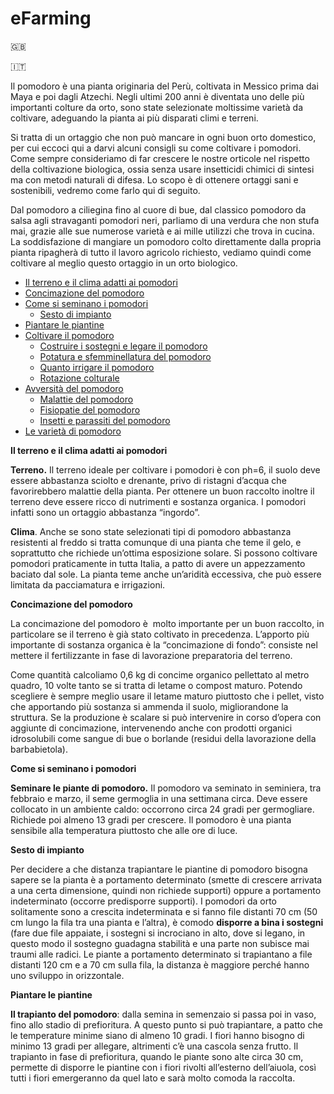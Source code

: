 # eFarming

:uk:

:it:
<p>Il pomodoro è una pianta originaria del Perù, coltivata in Messico prima dai Maya e poi dagli Atzechi. Negli ultimi 200 anni è diventata uno delle più importanti colture da orto, sono state selezionate moltissime varietà da coltivare, adeguando la pianta ai più disparati climi e terreni.</p>
<p>Si tratta di un ortaggio che non può mancare in ogni buon orto domestico, per cui eccoci qui a darvi alcuni consigli su come coltivare i pomodori. Come sempre consideriamo di far crescere le nostre orticole nel rispetto della coltivazione biologica, ossia senza usare insetticidi chimici di sintesi ma con metodi naturali di difesa. Lo scopo è di ottenere ortaggi sani e sostenibili, vedremo come farlo qui di seguito.</p>
<p>Dal pomodoro a ciliegina fino al cuore di bue, dal classico pomodoro da salsa agli stravaganti pomodori neri, parliamo di una verdura che non stufa mai, grazie alle sue numerose varietà e ai mille utilizzi che trova in cucina. La soddisfazione di mangiare un pomodoro colto direttamente dalla propria pianta ripagherà di tutto il lavoro agricolo richiesto, vediamo quindi come coltivare al meglio questo ortaggio in un orto biologico.</p>

<ul class="toc_list">
<li><a href="#Il_terreno_e_il_clima_adatti_ai_pomodori">Il terreno e il clima adatti ai pomodori</a></li>
<li><a href="#Concimazione_del_pomodoro">Concimazione del pomodoro</a></li>
<li><a href="#Come_si_seminano_i_pomodori">Come si seminano i pomodori</a>
<ul><li><a href="#Sesto_di_impianto">Sesto di impianto</a></li></ul></li>
<li><a href="#Piantare_le_piantine">Piantare le piantine</a></li>
<li><a href="#Coltivare_il_pomodoro">Coltivare il pomodoro</a><ul>
<li><a href="#Costruire_i_sostegni_e_legare_il_pomodoro">Costruire i sostegni e legare il pomodoro</a></li>
<li><a href="#Potatura_e_sfemminellatura_del_pomodoro">Potatura e sfemminellatura del pomodoro</a></li>
<li><a href="#Quanto_irrigare_il_pomodoro">Quanto irrigare il pomodoro</a></li>
<li><a href="#Rotazione_colturale">Rotazione colturale</a></li></ul></li>
<li><a href="#Avversita_del_pomodoro">Avversità del pomodoro</a><ul>
<li><a href="#Malattie_del_pomodoro">Malattie del pomodoro</a></li>
<li><a href="#Fisiopatie_del_pomodoro">Fisiopatie del pomodoro</a></li>
<li><a href="#Insetti_e_parassiti_del_pomodoro">Insetti e parassiti del pomodoro</a></li></ul></li>
<li><a href="#Le_varieta_di_pomodoro">Le varietà di pomodoro</a></li>
</ul>

<b><span id="Il_terreno_e_il_clima_adatti_ai_pomodori">Il terreno e il clima adatti ai pomodori</span></b>
<p><strong>Terreno.</strong>&nbsp;Il terreno ideale per coltivare i pomodori è con ph=6, il suolo deve essere abbastanza sciolto e drenante, privo di ristagni d’acqua che favorirebbero malattie della pianta. Per ottenere un buon raccolto inoltre il terreno deve essere ricco di nutrimenti e sostanza organica. I pomodori infatti sono un ortaggio abbastanza “ingordo”.</p>
<p><strong>Clima</strong>. Anche se sono state selezionati tipi di pomodoro abbastanza resistenti al freddo si tratta comunque di una pianta che teme il gelo, e soprattutto che richiede un’ottima esposizione solare. Si possono coltivare pomodori praticamente in tutta Italia, a patto di avere un appezzamento baciato dal sole. La pianta teme anche un’aridità eccessiva, che può essere limitata da pacciamatura e irrigazioni.</p>

<b><span id="Concimazione_del_pomodoro">Concimazione del pomodoro</span></b>
<p>La concimazione del pomodoro è&nbsp; molto importante per un buon raccolto, in particolare se il terreno è già stato coltivato in precedenza. L’apporto più importante di sostanza organica è la “concimazione di fondo”: consiste nel mettere il fertilizzante in fase di lavorazione preparatoria del terreno.</p>
<p>Come quantità calcoliamo 0,6 kg di concime organico pellettato al metro quadro, 10 volte tanto se si tratta di letame o compost maturo. Potendo scegliere è sempre meglio usare il letame maturo piuttosto che i pellet, visto che apportando più sostanza si ammenda il suolo, migliorandone la struttura. Se la produzione è scalare si può intervenire in corso d’opera con aggiunte di concimazione, intervenendo anche con prodotti organici idrosolubili come sangue di bue o borlande (residui della lavorazione della barbabietola).</p>

<b><span id="Come_si_seminano_i_pomodori">Come si seminano i pomodori</span></b>
<p><strong>Seminare le piante di pomodoro.</strong> Il pomodoro va seminato in seminiera, tra febbraio e marzo, il seme germoglia in una settimana circa. Deve essere collocato in un ambiente caldo: occorrono circa 24 gradi per germogliare. Richiede poi almeno 13 gradi per crescere. Il pomodoro è una pianta sensibile alla temperatura piuttosto che alle ore di luce.</p>

<b><span id="Sesto_di_impianto">Sesto di impianto</span></b>
<p>Per decidere a che distanza trapiantare le piantine di pomodoro bisogna sapere se la pianta è a portamento determinato (smette di crescere arrivata a una certa dimensione, quindi non richiede supporti) oppure a portamento indeterminato (occorre predisporre supporti). I pomodori da orto solitamente sono a crescita indeterminata e si fanno file distanti 70 cm (50 cm lungo la fila tra una pianta e l’altra), è comodo <strong>disporre a bina i sostegni</strong> (fare due file appaiate, i sostegni si incrociano in alto, dove si legano, in questo modo il sostegno guadagna stabilità e una parte non subisce mai traumi alle radici. Le piante a portamento determinato si trapiantano a file distanti 120 cm e a 70 cm sulla fila, la distanza è maggiore perché hanno uno sviluppo in orizzontale.</p>

<b><span id="Piantare_le_piantine">Piantare le piantine</span></b>
<p><strong>Il trapianto del pomodoro</strong>: dalla semina in semenzaio si passa poi in vaso, fino allo stadio di prefioritura. A questo punto si può trapiantare, a patto che le temperature minime siano di almeno 10 gradi. I fiori hanno bisogno di minimo 13 gradi per allegare, altrimenti c’è una cascola senza frutto. Il trapianto in fase di prefioritura, quando le piante sono alte circa 30 cm, permette di disporre le piantine con i fiori rivolti all’esterno dell’aiuola, così tutti i fiori emergeranno da quel lato e sarà molto comoda la raccolta.</p>